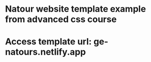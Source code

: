 # Natour website template example from advanced css course
# Access template url: ge-natours.netlify.app
